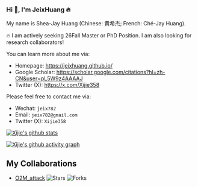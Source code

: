 ### Hi 🤗, I'm JeixHuang 🔥

My name is Shea-Jay Huang (Chinese: 黄希杰; French: Ché-Jay Huang).

🔥 I am actively seeking 26Fall Master or PhD Position. I am also looking for research collaborators!

You can learn more about me via:
- Homepage: https://jeixhuang.github.io/
- Google Scholar: https://scholar.google.com/citations?hl=zh-CN&user=pL5W9z4AAAAJ
- Twitter (X): https://x.com/Xijie358

Please feel free to contact me via: 
- Wechat: `jeix782`
- Email: `jeix782@gmail.com`
- Twitter (X): `Xijie358`

[![Xijie's github stats](https://github-readme-stats.vercel.app/api?username=JeixHuang&rank_icon=github "JeixHuang's github stats")](https://github.com/JeixHuang/github-readme-stats)


[![Xijie's github activity graph](https://github-readme-activity-graph.vercel.app/graph?username=JeixHuang&bg_color=0d1117&color=00ffcc&line=00ffcc&point=ffffff&area=true&hide_border=true)](https://github.com/JeixHuang/github-readme-activity-graph)


## My Collaborations

- [O2M_attack](https://github.com/dirtycomputer/O2M_attack) ![Stars](https://img.shields.io/github/stars/dirtycomputer/O2M_attack?style=social) ![Forks](https://img.shields.io/github/forks/dirtycomputer/O2M_attack?style=social)
